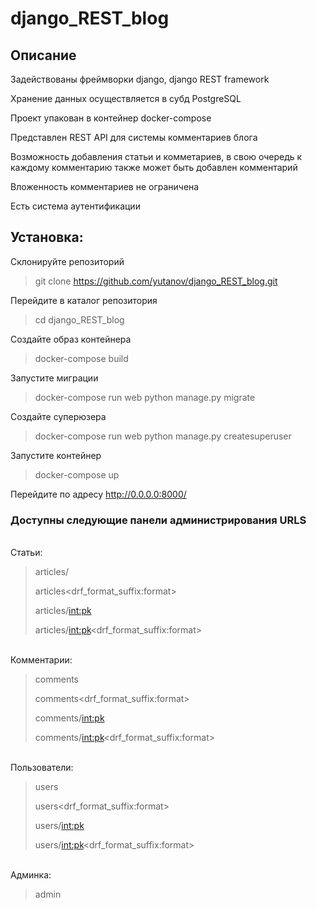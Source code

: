 # django_REST_blog

<h2>Описание</h2>

<p>Задействованы фреймворки django, django REST framework
  
Хранение данных осуществляется в субд PostgreSQL
  
Проект упакован в контейнер docker-compose</p>

<p>Представлен REST API для системы комментариев блога
  
Возможность добавления статьи и комметариев, в свою очередь к каждому комментарию также может быть добавлен комментарий
  
Вложенность комментариев не ограничена
  
Есть система аутентификации</p>

<h2>Установка:</h2>

Склонируйте репозиторий
> git clone https://github.com/yutanov/django_REST_blog.git

Перейдите в каталог репозитория
> cd django_REST_blog

Создайте образ контейнера
> docker-compose build

Запустите миграции
> docker-compose run web python manage.py migrate

Создайте суперюзера
> docker-compose run web python manage.py createsuperuser

Запустите контейнер
> docker-compose up

Перейдите по адресу http://0.0.0.0:8000/

<h3>Доступны следующие панели администрирования URLS </h3>

<br>Статьи: </br>

> articles/
> 
> articles<drf_format_suffix:format>
> 
> articles/<int:pk>
> 
> articles/<int:pk><drf_format_suffix:format>

<br>Комментарии: </br>

> comments
> 
> comments<drf_format_suffix:format>
> 
> comments/<int:pk>
> 
> comments/<int:pk><drf_format_suffix:format>

<br>Пользователи: </br>

> users
> 
> users<drf_format_suffix:format>
> 
> users/<int:pk>
> 
> users/<int:pk><drf_format_suffix:format>

<br>Админка: </br>

> admin
